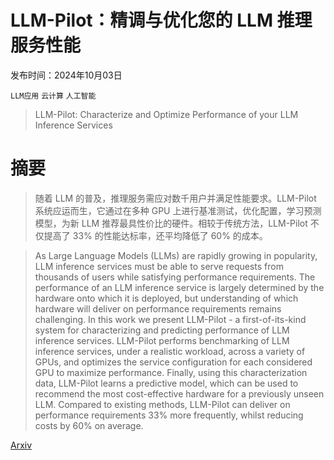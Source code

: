 # LLM-Pilot：精调与优化您的 LLM 推理服务性能

发布时间：2024年10月03日

`LLM应用` `云计算` `人工智能`

> LLM-Pilot: Characterize and Optimize Performance of your LLM Inference Services

# 摘要

> 随着 LLM 的普及，推理服务需应对数千用户并满足性能要求。LLM-Pilot 系统应运而生，它通过在多种 GPU 上进行基准测试，优化配置，学习预测模型，为新 LLM 推荐最具性价比的硬件。相较于传统方法，LLM-Pilot 不仅提高了 33% 的性能达标率，还平均降低了 60% 的成本。

> As Large Language Models (LLMs) are rapidly growing in popularity, LLM inference services must be able to serve requests from thousands of users while satisfying performance requirements. The performance of an LLM inference service is largely determined by the hardware onto which it is deployed, but understanding of which hardware will deliver on performance requirements remains challenging. In this work we present LLM-Pilot - a first-of-its-kind system for characterizing and predicting performance of LLM inference services. LLM-Pilot performs benchmarking of LLM inference services, under a realistic workload, across a variety of GPUs, and optimizes the service configuration for each considered GPU to maximize performance. Finally, using this characterization data, LLM-Pilot learns a predictive model, which can be used to recommend the most cost-effective hardware for a previously unseen LLM. Compared to existing methods, LLM-Pilot can deliver on performance requirements 33% more frequently, whilst reducing costs by 60% on average.

[Arxiv](https://arxiv.org/abs/2410.02425)